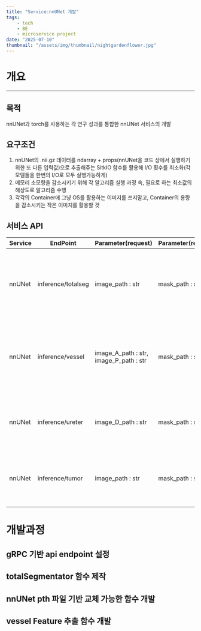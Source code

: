 ```yaml
---
title: "Service:nnUNet 개발"
tags:
    - tech
    - BE
    - microservice project
date: "2025-07-10"
thumbnail: "/assets/img/thumbnail/nightgardenflower.jpg"
---
```



# 개요
---
## 목적

nnUNet과 torch를 사용하는 각 연구 성과를 통합한 nnUNet 서비스의 개발

## 요구조건

1. nnUNet의 .nii.gz 데이터를 ndarray + props(nnUNet을 코드 상에서 실행하기 위한 또 다른 입력값)으로 추출해주는 SitkIO 함수를 활용해 I/O 횟수를 최소화(각 모델들을 한번의 I/O로 모두 실행가능하게)
2. 메모리 소모량을 감소시키기 위해 각 알고리즘 실행 과정 속, 필요로 하는 최소값의 해상도로 알고리즘 수행
3. 각각의 Container에 그냥 OS를 활용하는 이미지를 쓰지말고, Container의 용량을 감소시키는 작은 이미지를 활용할 것

## 서비스 API

| Service | EndPoint | Parameter(request) | Parameter(response) | Detail | Constraints |
| ------------ | ------------- | ------------- | ------------- | ------------- | ------------- |
| nnUNet | inference/totalseg | image_path : str | mask_path : str | totalSegmentator를 실행시켜, 해당 이미지에 대한 Organ Mask를 저장하고, 저장한 Path를 반환 | 1mm보다 high resoulution을 가지는 이미지에 대해서는 더 나은 결과를 낼 수 없다 |
| nnUNet | inference/vessel | image_A_path : str, image_P_path : str | mask_path : str | 2개 이미지의 파일 경로를 받아 image_A_path와 같은 물리적 공간을 가지는 신장,동맥,정맥 mask를 저장하고 해당 주소를 반환 | A, P Phase에 해당하는 CT 이미지에 대해서만 유효한 결과를 낼 수 있다 |
| nnUNet | inference/ureter | image_D_path : str | mask_path : str | 이미지 파일경로를 받아, 같은 물리적 공간을 가지는 요관, 신장 mask를 저장하고 해당 주소를 반환 | D Phase .nii.gz에만 유효한 결과를 낼 수 있다 |
| nnUNet | inference/tumor | image_path : str | mask_path : str | 이미지의 파일 경로를 받아, 같은 물리적 공간을 가지는 신장, 종양 mask를 저장하고 해당 주소를 반환


# 개발과정

## gRPC 기반 api endpoint 설정

## totalSegmentator 함수 제작

## nnUNet pth 파일 기반 교체 가능한 함수 개발

## vessel Feature 추출 함수 개발




